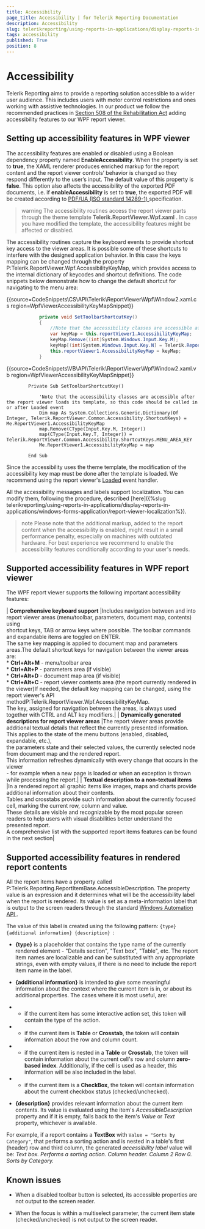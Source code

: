```yaml
---
title: Accessibility
page_title: Accessibility | for Telerik Reporting Documentation
description: Accessibility
slug: telerikreporting/using-reports-in-applications/display-reports-in-applications/wpf-application/accessibility
tags: accessibility
published: True
position: 8
---
```


# Accessibility



Telerik Reporting aims to provide a reporting solution accessible to a wider user audience.
        This includes users with motor control restrictions and ones working with assistive technologies.
        In our product we follow the recommended practices in
        [Section 508 of the Rehabilitation Act](http://www.section508.gov/)
        adding accessibility features to our WPF report viewer.
      

## Setting up accessibility features in WPF viewer

The accessibility features are enabled or disabled using a Boolean dependency property named
          __EnableAccessibility__. When the property is set to __true__, the XAML renderer produces enriched markup for the report content
          and the report viewer controls’ behavior is changed so they respond differently to the user’s input. The default value of this property is __false__.
          This option also affects the accessibility of the exported PDF documents, i.e. if __enableAccessibility__
          is set to __true__, the exported PDF will be created according to
          [
              PDF/UA (ISO standard 14289-1)
            ](https://en.wikipedia.org/wiki/PDF/UA)
          specification.
        

>warning The accessibility routines access the report viewer parts through the theme template  __Telerik.ReportViewer.Wpf.xaml__ .             In case you have modified the template, the accessibility features might be affected or disabled.          


The accessibility routines capture the keyboard events to provide shortcut key access to the viewer areas.
          It is possible some of these shortcuts to interfere with the designed application behavior.
          In this case the keys mapping can be changed through the property
          P:Telerik.ReportViewer.Wpf.AccessibilityKeyMap,
          which provides access to the internal dictionary of keycodes and shortcut definitions.
          The code snippets below demonstrate how to change the default shortcut for navigating to the menu area:
        

{{source=CodeSnippets\CS\API\Telerik\ReportViewer\Wpf\Window2.xaml.cs region=WpfViewerAccessibilityKeyMapSnippet}}
````C#
	        private void SetToolbarShortcutKey()
	        {
	            //Note that the accessibility classes are accessible after the report viewer loads its template, so this code should be called in or after Loaded event
	            var keyMap = this.reportViewer1.AccessibilityKeyMap;
	            keyMap.Remove((int)System.Windows.Input.Key.M);
	            keyMap[(int)System.Windows.Input.Key.N] = Telerik.ReportViewer.Common.Accessibility.ShortcutKeys.MENU_AREA_KEY;
	            this.reportViewer1.AccessibilityKeyMap = keyMap;
	        }
````



{{source=CodeSnippets\VB\API\Telerik\ReportViewer\Wpf\Window2.xaml.vb region=WpfViewerAccessibilityKeyMapSnippet}}
````VB
	    Private Sub SetToolbarShortcutKey()
	
	        'Note that the accessibility classes are accessible after the report viewer loads its template, so this code should be called in or after Loaded event
	        Dim map As System.Collections.Generic.Dictionary(Of Integer, Telerik.ReportViewer.Common.Accessibility.ShortcutKeys) = Me.ReportViewer1.AccessibilityKeyMap
	        map.Remove(CType(Input.Key.M, Integer))
	        map(CType(Input.Key.T, Integer)) = Telerik.ReportViewer.Common.Accessibility.ShortcutKeys.MENU_AREA_KEY
	        Me.ReportViewer1.AccessibilityKeyMap = map
	
	    End Sub
````



Since the accessibility uses the theme template, the modification of the accessibility key map must be done after the template is loaded.
          We recommend using the report viewer's
          [Loaded](https://msdn.microsoft.com/en-us/library/system.windows.frameworkelement.loaded(v=vs.110).aspx)          
          event handler.
        

All the accessibility messages and labels support localization. You can modify them, following the procedure, described
          [here]({%slug telerikreporting/using-reports-in-applications/display-reports-in-applications/windows-forms-application/report-viewer-localization%}).
        

>note Please note that the additional markup, added to the report content when the accessibility is enabled, might result in a small performance penalty,            especially on machines with outdated hardware. For best experience we recommend to enable the accessibility features conditionally according to your user's needs.          


## Supported accessibility features in WPF report viewer

The WPF report viewer supports the following important accessibility features:
        



| __Comprehensive keyboard support__ |Includes navigation between and into report viewer areas (menu/toolbar, parameters, document map, contents) using<br/>                shortcut keys, TAB or arrow keys where possible. The toolbar commands and expandable items are toggled on ENTER.<br/>                The same key mapping is applied to document map and parameters areas.The default shortcut keys for navigation between the viewer areas are:<br/>*  __Ctrl+Alt+M__ - menu/toolbar area<br/>*  __Ctrl+Alt+P__ - parameters area (if visible)<br/>*  __Ctrl+Alt+D__ - document map area (if visible)<br/>*  __Ctrl+Alt+C__ - report viewer contents area (the report currently rendered in the viewer)If needed, the default key mapping can be changed, using the report viewer's API methodP:Telerik.ReportViewer.Wpf.AccessibilityKeyMap.<br/>                The key, assigned for navigation between the areas, is always used together with CTRL and ALT key modifiers.|
| __Dynamically generated descriptions for report viewer areas__ |The report viewer areas provide additional textual details that reflect the currently presented information.<br/>                This applies to the state of the menu buttons (enabled, disabled, expandable, etc.),<br/>                the parameters state and their selected values, the currently selected node from document map and the rendered report.<br/>                This information refreshes dynamically with every change that occurs in the viewer<br/>                - for example when a new page is loaded or when an exception is thrown while processing the report.|
| __Textual description to a non-textual items__ |In a rendered report all graphic items like images, maps and charts provide additional information about their contents.<br/>                Tables and crosstabs provide such information about the currently focused cell, marking the current row, column and value.<br/>                These details are visible and recognizable by the most popular screen readers to help users with visual disabilities better understand the presented report.<br/>                A comprehensive list with the supported report items features can be found in the next section|




## Supported accessibility features in rendered report contents

All the report items have a property called P:Telerik.Reporting.ReportItemBase.AccessibleDescription.
          The property value is an expression and it determines what will be the accessibility label when the report is rendered.
          Its value is set as a meta-information label that is output to the screen readers through the standard
          [
              Windows Automation API
            ](https://docs.microsoft.com/en-us/dotnet/framework/ui-automation/ui-automation-overview).
        

The value of this label is created using the following pattern: `{type} {additional information} {description} `:
        

* __{type}__ is a placeholder that contains the type name of the currently rendered element - "Details section", "Text box", "Table", etc.
              The report item names are localizable and can be substituted with any appropriate strings, even with empty values, if there is no need to include the report item name in the label.
            

* __{additional information}__ is intended to give some meaningful information about the context where the current item is in, or about its additional properties.
              The cases where it is most useful, are:
            

* - if the current item has some interactive action set, this token will contain the type of the action.
                

* - if the current item is __Table__ or __Crosstab__, the token will contain information about the row and column count.
                

* - if the current item is nested in a __Table__ or __Crosstab__, the token will contain information
                  about the current cell's row and column __zero-based index__.
                  Additionally, if the cell is used as a header, this information will be also included in the label.
                

* - if the current item is a __CheckBox__, the token will contain information about the current checkbox status (checked/unchecked).
                

* __{description}__ provides relevant information about the current item contents. Its value is evaluated using the item's
              *AccessibleDescription* property and if it is empty, falls back to the item's
              *Value* or *Text* property, whichever is available.
            

For example, if a report contains a __TextBox__ with `Value = "Sorts by Category"`,
          that performs a sorting action and is nested in a table's first (header) row and third column,
          the generated *accessibility label* value will be:
          *Text box. Performs a sorting action. Column header. Column 2 Row 0. Sorts by Category.*

## Known issues

* When a disabled toolbar button is selected, its accessible properties are not output to the screen reader.
            

* When the focus is within a multiselect parameter, the current item state (checked/unchecked) is not output to the screen reader.
            


